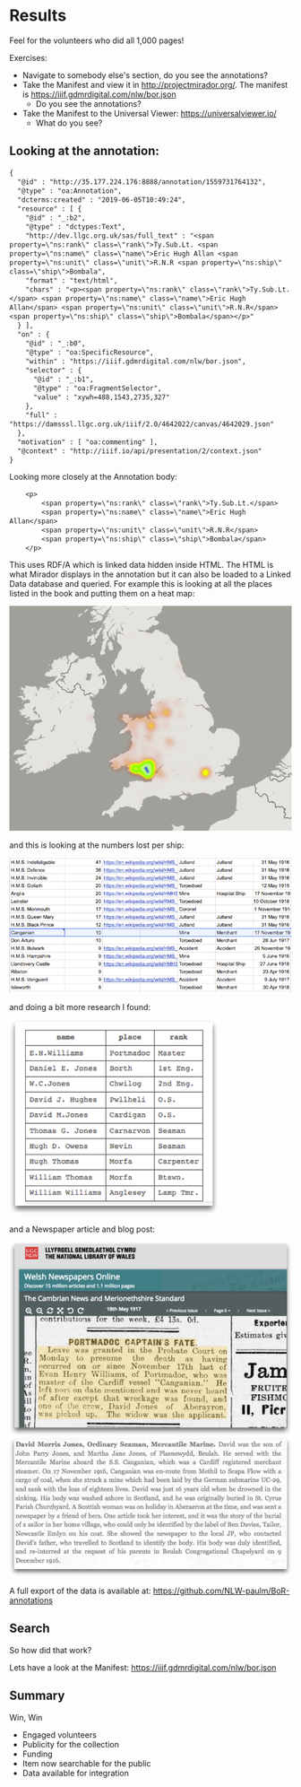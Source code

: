 # Results

Feel for the volunteers who did all 1,000 pages!

Exercises:
 * Navigate to somebody else's section, do you see the annotations?
 * Take the Manifest and view it in http://projectmirador.org/. The manifest is https://iiif.gdmrdigital.com/nlw/bor.json
   * Do you see the annotations? 
 * Take the Manifest to the Universal Viewer: https://universalviewer.io/
   * What do you see?


## Looking at the annotation:

```
{
  "@id" : "http://35.177.224.176:8888/annotation/1559731764132",
  "@type" : "oa:Annotation",
  "dcterms:created" : "2019-06-05T10:49:24",
  "resource" : [ {
    "@id" : "_:b2",
    "@type" : "dctypes:Text",
    "http://dev.llgc.org.uk/sas/full_text" : "<span property=\"ns:rank\" class=\"rank\">Ty.Sub.Lt. <span property=\"ns:name\" class=\"name\">Eric Hugh Allan <span property=\"ns:unit\" class=\"unit\">R.N.R <span property=\"ns:ship\" class=\"ship\">Bombala",
    "format" : "text/html",
    "chars" : "<p><span property=\"ns:rank\" class=\"rank\">Ty.Sub.Lt.</span> <span property=\"ns:name\" class=\"name\">Eric Hugh Allan</span> <span property=\"ns:unit\" class=\"unit\">R.N.R</span> <span property=\"ns:ship\" class=\"ship\">Bombala</span></p>"
  } ],
  "on" : {
    "@id" : "_:b0",
    "@type" : "oa:SpecificResource",
    "within" : "https://iiif.gdmrdigital.com/nlw/bor.json",
    "selector" : {
      "@id" : "_:b1",
      "@type" : "oa:FragmentSelector",
      "value" : "xywh=488,1543,2735,327"
    },
    "full" : "https://damsssl.llgc.org.uk/iiif/2.0/4642022/canvas/4642029.json"
  },
  "motivation" : [ "oa:commenting" ],
  "@context" : "http://iiif.io/api/presentation/2/context.json"
}

```

Looking more closely at the Annotation body:

```
    <p>
        <span property=\"ns:rank\" class=\"rank\">Ty.Sub.Lt.</span>
        <span property=\"ns:name\" class=\"name\">Eric Hugh Allan</span>
        <span property=\"ns:unit\" class=\"unit\">R.N.R</span>
        <span property=\"ns:ship\" class=\"ship\">Bombala</span>
    </p>
```

This uses RDF/A which is linked data hidden inside HTML. The HTML is what Mirador displays in the annotation but it can also be loaded to a Linked Data database and queried. For example this is looking at all the places listed in the book and putting them on a heat map:

![image](../images/annos_bor_stats_map.png)  

and this is looking at the numbers lost per ship:

![image](../images/annos_bor_ships_lost.png)  

and doing a bit more research I found:

![image](../images/annos_bor_sailors_lost.png)  

and a Newspaper article and blog post:

![image](../images/annos_bor_newspaper.png)  
![image](../images/annos_bor_article.png)  

A full export of the data is available at: https://github.com/NLW-paulm/BoR-annotations 

## Search

So how did that work?

Lets have a look at the Manifest: https://iiif.gdmrdigital.com/nlw/bor.json

## Summary
Win, Win

 * Engaged volunteers
 * Publicity for the collection
 * Funding
 * Item now searchable for the public
 * Data available for integration
